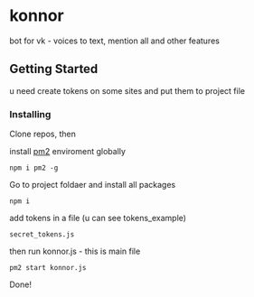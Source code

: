 # konnor
bot for vk - voices to text, mention all and other features

## Getting Started

u need create tokens on some sites and put them to project file


### Installing

Clone repos, then

install [pm2](https://pm2.io/doc/en/runtime/guide/installation/) enviroment globally

```
npm i pm2 -g
```
Go to project foldaer and install all packages

```
npm i
```
add tokens in a file (u can see tokens_example)

```
secret_tokens.js
```

then run konnor.js - this is main file

```
pm2 start konnor.js
```

Done!
